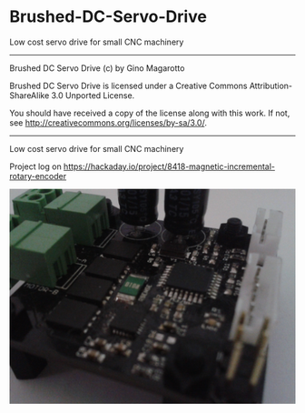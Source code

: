 # Brushed-DC-Servo-Drive
Low cost servo drive for small CNC machinery

----------------------------------------------------------------------
Brushed DC Servo Drive (c) by Gino Magarotto

Brushed DC Servo Drive is licensed under a
Creative Commons Attribution-ShareAlike 3.0 Unported License.

You should have received a copy of the license along with this
work.  If not, see <http://creativecommons.org/licenses/by-sa/3.0/>.

----------------------------------------------------------------------
Low cost servo drive for small CNC machinery

Project log on https://hackaday.io/project/8418-magnetic-incremental-rotary-encoder

![assembled-drve](Pictures/assembled-drive.JPG)
